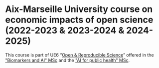 # Aix-Marseille University course on economic impacts of open science (2022-2023 & 2023-2024 & 2024-2025)

This course is part of UE6 “[Open & Reproducible Science](https://sesstim.univ-amu.fr/fr/page/descriptive-sheet-tu-dat-ores)” offered in the ["Biomarkers and AI" MSc](https://formations.univ-amu.fr/fr/master/5ABS/PRABS5AK) and the ["AI for public health" MSc](https://sesstim.univ-amu.fr/fr/master-ai4ph).
